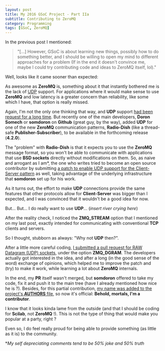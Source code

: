 ```yaml
---
layout: post
title: My 2016 GSoC Project - Part IIa
subtitle: Contributing to ZeroMQ
category: Programming
tags: [GSoC, ZeroMQ]
--- 
```


In the previous post I mentioned:

>"[...] However, GSoC is about learning new things, possibly how to do something better, and I should be willing to open my mind to different approaches for a problem (If in the end it doesn't convince me, maybe I could try contributing code and ideas to ZeroMQ itself, lol)."

Well, looks like it came sooner than expected:


As awesome as **ZeroMQ** is, something about it that instantly bothered me is the lack of [UDP](https://en.wikipedia.org/wiki/User_Datagram_Protocol) support. For applications where it would make sense to use **ZeroMQ** and low latency is a greater concern than reliability, like some which I have, that option is really missed.

Again, I'm not the only one thinking that way, and **UDP** support [had been request for a long time](https://github.com/zeromq/libzmq/issues/807). But recently one of the main developers, **Doron Somech** or **somdoron** on **Github** (great guy, by the way), added **UDP** for one of the new **ZeroMQ** communication patterns, **Radio-Dish** (like a thread-safe **Publisher-Subscriber**), to be available in the forthcoming release (**4.2.0**).

The "problem" with **Radio-Dish** is that it expects you to use the **ZeroMQ** message format, so you won't be able to communicate with applications that use **BSD sockets** directly without modifications on them. So, as naive and arrogant as I am*, the one who writes tried to become an open source contributor by submitting [a patch to enable UDP support for the Client-Server pattern](https://github.com/zeromq/libzmq/pull/1936) as well, taking advantage of the underlying infrastructure that **somdoron** set up for his work.

As it turns out, the effort to make **UDP** connections provide the same features that other protocols allow for **Client-Server** was bigger than I expected, and I was convinced that it wouldn't be a good idea for now.

But... But... I do really want to use **UDP**... (*insert river crying here*)

After the reality check, I noticed the **ZMQ_STREAM** option that I mentioned on my last post, exactly intended for communicating with conventional **TCP** clients and servers. 

So I thought, stubborn as always: "Why not **UDP** then?".

After a little more careful coding, [I submitted a pull request for RAW Datagram (UDP) sockets](https://github.com/zeromq/libzmq/pull/1986), under the option **ZMQ_DGRAM**. The developers actually got interested in the idea, and after a long (in the good sense of the word) exchange of opinions, which helped me to improve the patch and (try) to make it work, while learning a lot about **ZeroMQ** internals.

In the end, my **PR** itself wasn't merged, but **somdoron** offered to take my code, fix it and push it to the main tree (have I already mentioned how nice he is ?). Besides, for this partial contribution, [my name was added to the project's **AUTHORS** file](https://github.com/zeromq/libzmq/commit/5f0ac2aebe5f0633c93244ca5c26f54d8e5d17f0), so now it's official: **Behold, mortals, I'm a contributor**.


I know that it looks kinda lame from the outside (and that I should be coding for **Scilab**, not **ZeroMQ** !). This is not the type of thing that would make you popular at a party, right ?

Even so, I do feel really proud for being able to provide something (as little as it is) to the community.


**My self depreciating comments tend to be 50% joke and 50% truth*
